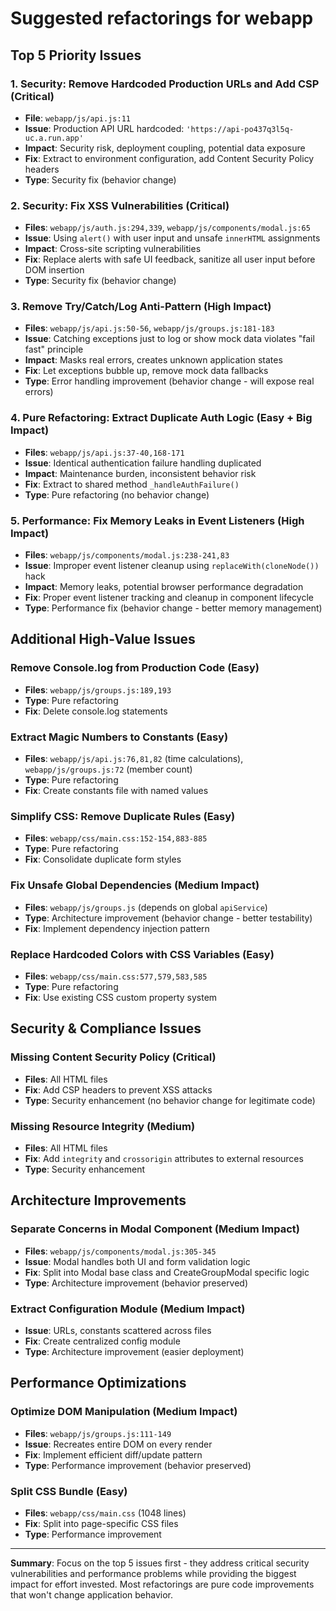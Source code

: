 # Suggested refactorings for webapp

## Top 5 Priority Issues

### 1. **Security: Remove Hardcoded Production URLs and Add CSP** (Critical)
- **File**: `webapp/js/api.js:11`
- **Issue**: Production API URL hardcoded: `'https://api-po437q3l5q-uc.a.run.app'`
- **Impact**: Security risk, deployment coupling, potential data exposure
- **Fix**: Extract to environment configuration, add Content Security Policy headers
- **Type**: Security fix (behavior change)

### 2. **Security: Fix XSS Vulnerabilities** (Critical) 
- **Files**: `webapp/js/auth.js:294,339`, `webapp/js/components/modal.js:65`
- **Issue**: Using `alert()` with user input and unsafe `innerHTML` assignments
- **Impact**: Cross-site scripting vulnerabilities
- **Fix**: Replace alerts with safe UI feedback, sanitize all user input before DOM insertion
- **Type**: Security fix (behavior change)

### 3. **Remove Try/Catch/Log Anti-Pattern** (High Impact)
- **Files**: `webapp/js/api.js:50-56`, `webapp/js/groups.js:181-183`
- **Issue**: Catching exceptions just to log or show mock data violates "fail fast" principle
- **Impact**: Masks real errors, creates unknown application states
- **Fix**: Let exceptions bubble up, remove mock data fallbacks
- **Type**: Error handling improvement (behavior change - will expose real errors)

### 4. **Pure Refactoring: Extract Duplicate Auth Logic** (Easy + Big Impact)
- **Files**: `webapp/js/api.js:37-40,168-171`
- **Issue**: Identical authentication failure handling duplicated
- **Impact**: Maintenance burden, inconsistent behavior risk
- **Fix**: Extract to shared method `_handleAuthFailure()`
- **Type**: Pure refactoring (no behavior change)

### 5. **Performance: Fix Memory Leaks in Event Listeners** (High Impact)
- **Files**: `webapp/js/components/modal.js:238-241,83`
- **Issue**: Improper event listener cleanup using `replaceWith(cloneNode())` hack
- **Impact**: Memory leaks, potential browser performance degradation
- **Fix**: Proper event listener tracking and cleanup in component lifecycle
- **Type**: Performance fix (behavior change - better memory management)

## Additional High-Value Issues

### **Remove Console.log from Production Code** (Easy)
- **Files**: `webapp/js/groups.js:189,193`
- **Type**: Pure refactoring
- **Fix**: Delete console.log statements

### **Extract Magic Numbers to Constants** (Easy)
- **Files**: `webapp/js/api.js:76,81,82` (time calculations), `webapp/js/groups.js:72` (member count)
- **Type**: Pure refactoring
- **Fix**: Create constants file with named values

### **Simplify CSS: Remove Duplicate Rules** (Easy)
- **Files**: `webapp/css/main.css:152-154,883-885`
- **Type**: Pure refactoring
- **Fix**: Consolidate duplicate form styles

### **Fix Unsafe Global Dependencies** (Medium Impact)
- **Files**: `webapp/js/groups.js` (depends on global `apiService`)
- **Type**: Architecture improvement (behavior change - better testability)
- **Fix**: Implement dependency injection pattern

### **Replace Hardcoded Colors with CSS Variables** (Easy)
- **Files**: `webapp/css/main.css:577,579,583,585`
- **Type**: Pure refactoring
- **Fix**: Use existing CSS custom property system

## Security & Compliance Issues

### **Missing Content Security Policy** (Critical)
- **Files**: All HTML files
- **Fix**: Add CSP headers to prevent XSS attacks
- **Type**: Security enhancement (no behavior change for legitimate code)

### **Missing Resource Integrity** (Medium)
- **Files**: All HTML files
- **Fix**: Add `integrity` and `crossorigin` attributes to external resources
- **Type**: Security enhancement

## Architecture Improvements

### **Separate Concerns in Modal Component** (Medium Impact)
- **Files**: `webapp/js/components/modal.js:305-345`
- **Issue**: Modal handles both UI and form validation logic
- **Fix**: Split into Modal base class and CreateGroupModal specific logic
- **Type**: Architecture improvement (behavior preserved)

### **Extract Configuration Module** (Medium Impact)
- **Issue**: URLs, constants scattered across files
- **Fix**: Create centralized config module
- **Type**: Architecture improvement (easier deployment)

## Performance Optimizations

### **Optimize DOM Manipulation** (Medium Impact)
- **Files**: `webapp/js/groups.js:111-149`
- **Issue**: Recreates entire DOM on every render
- **Fix**: Implement efficient diff/update pattern
- **Type**: Performance improvement (behavior preserved)

### **Split CSS Bundle** (Easy)
- **Files**: `webapp/css/main.css` (1048 lines)
- **Fix**: Split into page-specific CSS files
- **Type**: Performance improvement

---

**Summary**: Focus on the top 5 issues first - they address critical security vulnerabilities and performance problems while providing the biggest impact for effort invested. Most refactorings are pure code improvements that won't change application behavior.